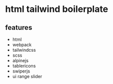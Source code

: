 # html tailwind boilerplate

## features

* html
* webpack
* tailwindcss
* scss
* alpinejs
* tablericons
* swiperjs
* ui range slider
